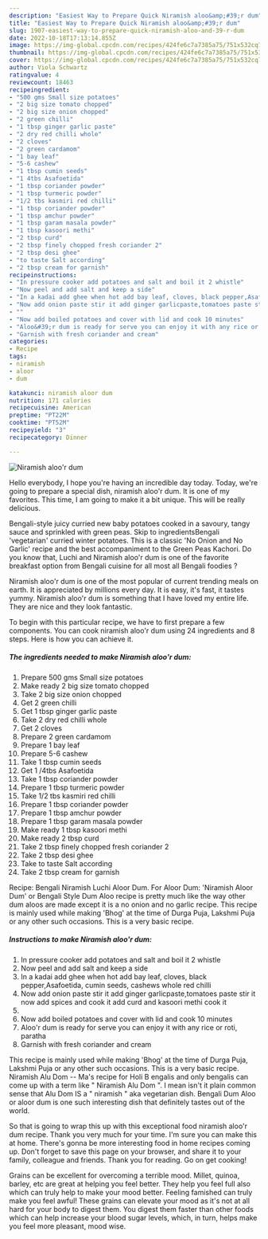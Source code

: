 ```yaml
---
description: "Easiest Way to Prepare Quick Niramish aloo&amp;#39;r dum"
title: "Easiest Way to Prepare Quick Niramish aloo&amp;#39;r dum"
slug: 1907-easiest-way-to-prepare-quick-niramish-aloo-and-39-r-dum
date: 2022-10-18T17:13:14.855Z
image: https://img-global.cpcdn.com/recipes/424fe6c7a7385a75/751x532cq70/niramish-aloor-dum-recipe-main-photo.jpg
thumbnail: https://img-global.cpcdn.com/recipes/424fe6c7a7385a75/751x532cq70/niramish-aloor-dum-recipe-main-photo.jpg
cover: https://img-global.cpcdn.com/recipes/424fe6c7a7385a75/751x532cq70/niramish-aloor-dum-recipe-main-photo.jpg
author: Viola Schwartz
ratingvalue: 4
reviewcount: 18463
recipeingredient:
- "500 gms Small size potatoes"
- "2 big size tomato chopped"
- "2 big size onion chopped"
- "2 green chilli"
- "1 tbsp ginger garlic paste"
- "2 dry red chilli whole"
- "2 cloves"
- "2 green cardamom"
- "1 bay leaf"
- "5-6 cashew"
- "1 tbsp cumin seeds"
- "1 4tbs Asafoetida"
- "1 tbsp coriander powder"
- "1 tbsp turmeric powder"
- "1/2 tbs kasmiri red chilli"
- "1 tbsp coriander powder"
- "1 tbsp amchur powder"
- "1 tbsp garam masala powder"
- "1 tbsp kasoori methi"
- "2 tbsp curd"
- "2 tbsp finely chopped fresh coriander 2"
- "2 tbsp desi ghee"
- "to taste Salt according"
- "2 tbsp cream for garnish"
recipeinstructions:
- "In pressure cooker add potatoes and salt and boil it 2 whistle"
- "Now peel and add salt and keep a side"
- "In a kadai add ghee when hot add bay leaf, cloves, black pepper,Asafoetida, cumin seeds, cashews whole red chilli"
- "Now add onion paste stir it add ginger garlicpaste,tomatoes paste stir it now add spices and cook it add curd and kasoori methi cook it"
- ""
- "Now add boiled potatoes and cover with lid and cook 10 minutes"
- "Aloo&#39;r dum is ready for serve you can enjoy it with any rice or roti, paratha"
- "Garnish with fresh coriander and cream"
categories:
- Recipe
tags:
- niramish
- aloor
- dum

katakunci: niramish aloor dum 
nutrition: 171 calories
recipecuisine: American
preptime: "PT22M"
cooktime: "PT52M"
recipeyield: "3"
recipecategory: Dinner

---
```



![Niramish aloo&#39;r dum](https://img-global.cpcdn.com/recipes/424fe6c7a7385a75/751x532cq70/niramish-aloor-dum-recipe-main-photo.jpg)

Hello everybody, I hope you're having an incredible day today. Today, we're going to prepare a special dish, niramish aloo&#39;r dum. It is one of my favorites. This time, I am going to make it a bit unique. This will be really delicious.

Bengali-style juicy curried new baby potatoes cooked in a savoury, tangy sauce and sprinkled with green peas. Skip to ingredientsBengali &#39;vegetarian&#39; curried winter potatoes. This is a classic &#39;No Onion and No Garlic&#39; recipe and the best accompaniment to the Green Peas Kachori. Do you know that, Luchi and Niramish aloo&#39;r dum is one of the favorite breakfast option from Bengali cuisine for all most all Bengali foodies ?

Niramish aloo&#39;r dum is one of the most popular of current trending meals on earth. It is appreciated by millions every day. It is easy, it's fast, it tastes yummy. Niramish aloo&#39;r dum is something that I have loved my entire life. They are nice and they look fantastic.


To begin with this particular recipe, we have to first prepare a few components. You can cook niramish aloo&#39;r dum using 24 ingredients and 8 steps. Here is how you can achieve it.

<!--inarticleads1-->

##### The ingredients needed to make Niramish aloo&#39;r dum:

1. Prepare 500 gms Small size potatoes
1. Make ready 2 big size tomato chopped
1. Take 2 big size onion chopped
1. Get 2 green chilli
1. Get 1 tbsp ginger garlic paste
1. Take 2 dry red chilli whole
1. Get 2 cloves
1. Prepare 2 green cardamom
1. Prepare 1 bay leaf
1. Prepare 5-6 cashew
1. Take 1 tbsp cumin seeds
1. Get 1 /4tbs Asafoetida
1. Take 1 tbsp coriander powder
1. Prepare 1 tbsp turmeric powder
1. Take 1/2 tbs kasmiri red chilli
1. Prepare 1 tbsp coriander powder
1. Prepare 1 tbsp amchur powder
1. Prepare 1 tbsp garam masala powder
1. Make ready 1 tbsp kasoori methi
1. Make ready 2 tbsp curd
1. Take 2 tbsp finely chopped fresh coriander 2
1. Take 2 tbsp desi ghee
1. Take to taste Salt according
1. Take 2 tbsp cream for garnish


Recipe: Bengali Niramish Luchi Aloor Dum. For Aloor Dum: &#39;Niramish Aloor Dum&#39; or Bengali Style Dum Aloo recipe is pretty much like the way other dum aloos are made except it is a no onion and no garlic recipe. This recipe is mainly used while making &#39;Bhog&#39; at the time of Durga Puja, Lakshmi Puja or any other such occasions. This is a very basic recipe. 

<!--inarticleads2-->

##### Instructions to make Niramish aloo&#39;r dum:

1. In pressure cooker add potatoes and salt and boil it 2 whistle
1. Now peel and add salt and keep a side
1. In a kadai add ghee when hot add bay leaf, cloves, black pepper,Asafoetida, cumin seeds, cashews whole red chilli
1. Now add onion paste stir it add ginger garlicpaste,tomatoes paste stir it now add spices and cook it add curd and kasoori methi cook it
1. 
1. Now add boiled potatoes and cover with lid and cook 10 minutes
1. Aloo&#39;r dum is ready for serve you can enjoy it with any rice or roti, paratha
1. Garnish with fresh coriander and cream


This recipe is mainly used while making &#39;Bhog&#39; at the time of Durga Puja, Lakshmi Puja or any other such occasions. This is a very basic recipe. Niramish Alu Dom -- Ma&#39;s recipe for Holi B engalis and only bengalis can come up with a term like &#34; Niramish Alu Dom &#34;. I mean isn&#39;t it plain common sense that Alu Dom IS a &#34; niramish &#34; aka vegetarian dish. Bengali Dum Aloo or aloor dum is one such interesting dish that definitely tastes out of the world. 

So that is going to wrap this up with this exceptional food niramish aloo&#39;r dum recipe. Thank you very much for your time. I'm sure you can make this at home. There's gonna be more interesting food in home recipes coming up. Don't forget to save this page on your browser, and share it to your family, colleague and friends. Thank you for reading. Go on get cooking!

Grains can be excellent for overcoming a terrible mood. Millet, quinoa, barley, etc are great at helping you feel better. They help you feel full also which can truly help to make your mood better. Feeling famished can truly make you feel awful! These grains can elevate your mood as it's not at all hard for your body to digest them. You digest them faster than other foods which can help increase your blood sugar levels, which, in turn, helps make you feel more pleasant, mood wise.
